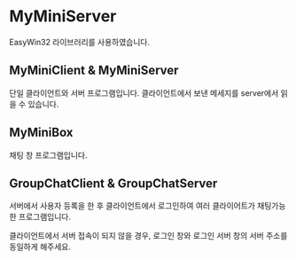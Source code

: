 # MyMiniServer

EasyWin32 라이브러리를 사용하였습니다.

## MyMiniClient & MyMiniServer

단일 클라이언트와 서버 프로그램입니다.
클라이언트에서 보낸 메세지를 server에서 읽을 수 있습니다.

## MyMiniBox

채팅 창 프로그램입니다.

## GroupChatClient & GroupChatServer

서버에서 사용자 등록을 한 후 클라이언트에서 로그인하여 여러 클라이어트가 채팅가능한 프로그램입니다.

클라이언트에서 서버 접속이 되지 않을 경우, 로그인 창와 로그인 서버 창의 서버 주소를 동일하게 해주세요.
